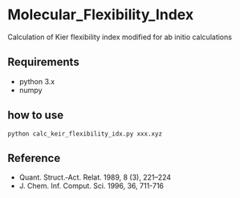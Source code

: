 # Molecular_Flexibility_Index
Calculation of Kier flexibility index modified for ab initio calculations

## Requirements
 - python 3.x
 - numpy

## how to use

```
python calc_keir_flexibility_idx.py xxx.xyz
```

## Reference
 - Quant. Struct.‐Act. Relat. 1989, 8 (3), 221–224
 - J. Chem. Inf. Comput. Sci. 1996, 36, 711-716


